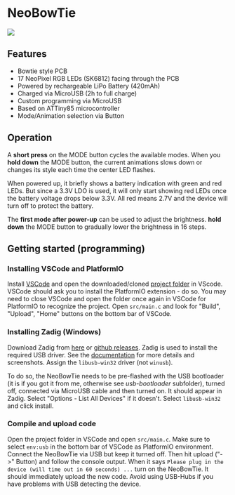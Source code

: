# NeoBowTie

<img src="res/pcb_back.svg">

## Features
- Bowtie style PCB
- 17 NeoPixel RGB LEDs (SK6812) facing through the PCB
- Powered by rechargeable LiPo Battery (420mAh)
- Charged via MicroUSB (2h to full charge)
- Custom programming via MicroUSB
- Based on ATTiny85 microcontroller
- Mode/Animation selection via Button

## Operation

A **short press** on the MODE button cycles the available modes. When you **hold down** the MODE button, the current animations slows down or changes its style each time the center LED flashes.

When powered up, it briefly shows a battery indication with green and red LEDs. But since a 3.3V LDO is used, it will only start showing red LEDs once the battery voltage drops below 3.3V. All red means 2.7V and the device will turn off to protect the battery.

The **first mode after power-up** can be used to adjust the brightness. **hold down** the MODE button to gradually lower the brightness in 16 steps.

## Getting started (programming)

### Installing VSCode and PlatformIO
Install [VSCode](https://code.visualstudio.com/) and open the downloaded/cloned [project folder](https://github.com/xsrf/NeoTree/archive/refs/heads/master.zip) in VScode.
VSCode should ask you to install the PlatformIO extension - do so.
You may need to close VSCode and open the folder once again in VSCode for PlatformIO to recognize the project.
Open `src/main.c` and look for "Build", "Upload", "Home" buttons on the bottom bar of VSCode.

### Installing Zadig (Windows)
Download Zadig from [here](https://zadig.akeo.ie/) or [github releases](https://github.com/pbatard/libwdi/releases). 
Zadig is used to install the required USB driver. See the [documentation](https://github.com/pbatard/libwdi/wiki/Zadig) for more details and screenshots.
Assign the `libusb-win32` driver (not `winusb`).

To do so, the NeoBowTie needs to be pre-flashed with the USB bootloader (it is if you got it from me, otherwise see *usb-bootloader* subfolder), turned off, connected via MicroUSB cable and then turned on. It should appear in Zadig. Select "Options - List All Devices" if it doesn't. Select `libusb-win32` and click install.

### Compile and upload code
Open the project folder in VSCode and open `src/main.c`. Make sure to select `env:usb` in the bottom bar of VSCode as PlatformIO environment.
Connect the NeoBowTie via USB but keep it turned off.
Then hit upload ("->" Button) and follow the console output.
When it says `Please plug in the device (will time out in 60 seconds) ...` turn on the NeoBowTie. It should immediately upload the new code.
Avoid using USB-Hubs if you have problems with USB detecting the device.